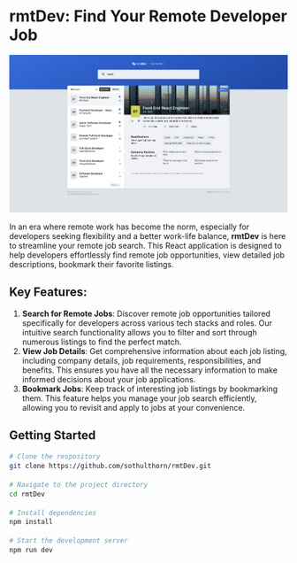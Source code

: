 # rmtDev: Find Your Remote Developer Job

![](/screenshots/main-screen.png)

In an era where remote work has become the norm, especially for developers seeking flexibility and a better work-life balance, **rmtDev** is here to streamline your remote job search. This React application is designed to help developers effortlessly find remote job opportunities, view detailed job descriptions, bookmark their favorite listings.

## Key Features:

1. **Search for Remote Jobs**: Discover remote job opportunities tailored specifically for developers across various tech stacks and roles. Our intuitive search functionality allows you to filter and sort through numerous listings to find the perfect match.
2. **View Job Details**: Get comprehensive information about each job listing, including company details, job requirements, responsibilities, and benefits. This ensures you have all the necessary information to make informed decisions about your job applications.
3. **Bookmark Jobs**: Keep track of interesting job listings by bookmarking them. This feature helps you manage your job search efficiently, allowing you to revisit and apply to jobs at your convenience.

## Getting Started

```sh
# Clone the respository
git clone https://github.com/sothulthorn/rmtDev.git

# Navigate to the project directory
cd rmtDev

# Install dependencies
npm install

# Start the development server
npm run dev
```
